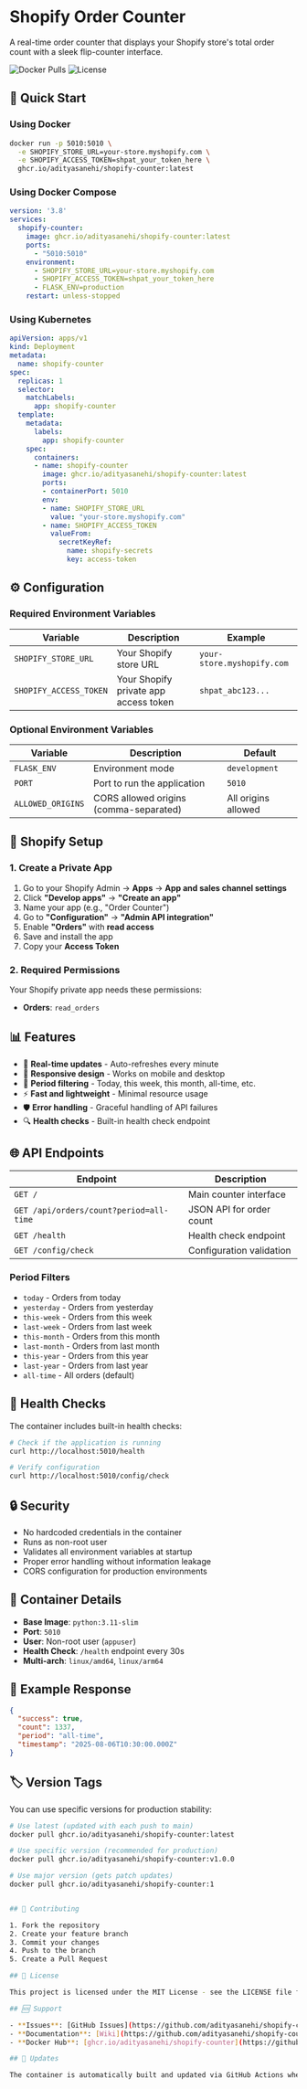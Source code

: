 # Shopify Order Counter

A real-time order counter that displays your Shopify store's total order count with a sleek flip-counter interface.

![Docker Pulls](https://img.shields.io/badge/docker-ghcr.io-blue)
![License](https://img.shields.io/badge/license-MIT-green)

## 🚀 Quick Start

### Using Docker

```bash
docker run -p 5010:5010 \
  -e SHOPIFY_STORE_URL=your-store.myshopify.com \
  -e SHOPIFY_ACCESS_TOKEN=shpat_your_token_here \
  ghcr.io/adityasanehi/shopify-counter:latest
```

### Using Docker Compose

```yaml
version: '3.8'
services:
  shopify-counter:
    image: ghcr.io/adityasanehi/shopify-counter:latest
    ports:
      - "5010:5010"
    environment:
      - SHOPIFY_STORE_URL=your-store.myshopify.com
      - SHOPIFY_ACCESS_TOKEN=shpat_your_token_here
      - FLASK_ENV=production
    restart: unless-stopped
```

### Using Kubernetes

```yaml
apiVersion: apps/v1
kind: Deployment
metadata:
  name: shopify-counter
spec:
  replicas: 1
  selector:
    matchLabels:
      app: shopify-counter
  template:
    metadata:
      labels:
        app: shopify-counter
    spec:
      containers:
      - name: shopify-counter
        image: ghcr.io/adityasanehi/shopify-counter:latest
        ports:
        - containerPort: 5010
        env:
        - name: SHOPIFY_STORE_URL
          value: "your-store.myshopify.com"
        - name: SHOPIFY_ACCESS_TOKEN
          valueFrom:
            secretKeyRef:
              name: shopify-secrets
              key: access-token
```

## ⚙️ Configuration

### Required Environment Variables

| Variable | Description | Example |
|----------|-------------|---------|
| `SHOPIFY_STORE_URL` | Your Shopify store URL | `your-store.myshopify.com` |
| `SHOPIFY_ACCESS_TOKEN` | Your Shopify private app access token | `shpat_abc123...` |

### Optional Environment Variables

| Variable | Description | Default |
|----------|-------------|---------|
| `FLASK_ENV` | Environment mode | `development` |
| `PORT` | Port to run the application | `5010` |
| `ALLOWED_ORIGINS` | CORS allowed origins (comma-separated) | All origins allowed |

## 🔧 Shopify Setup

### 1. Create a Private App

1. Go to your Shopify Admin → **Apps** → **App and sales channel settings**
2. Click **"Develop apps"** → **"Create an app"**
3. Name your app (e.g., "Order Counter")
4. Go to **"Configuration"** → **"Admin API integration"**
5. Enable **"Orders"** with **read access**
6. Save and install the app
7. Copy your **Access Token**

### 2. Required Permissions

Your Shopify private app needs these permissions:
- **Orders**: `read_orders`

## 📊 Features

- 🔄 **Real-time updates** - Auto-refreshes every minute
- 📱 **Responsive design** - Works on mobile and desktop
- 🎯 **Period filtering** - Today, this week, this month, all-time, etc.
- ⚡ **Fast and lightweight** - Minimal resource usage
- 🛡️ **Error handling** - Graceful handling of API failures
- 🔍 **Health checks** - Built-in health check endpoint

## 🌐 API Endpoints

| Endpoint | Description |
|----------|-------------|
| `GET /` | Main counter interface |
| `GET /api/orders/count?period=all-time` | JSON API for order count |
| `GET /health` | Health check endpoint |
| `GET /config/check` | Configuration validation |

### Period Filters

- `today` - Orders from today
- `yesterday` - Orders from yesterday  
- `this-week` - Orders from this week
- `last-week` - Orders from last week
- `this-month` - Orders from this month
- `last-month` - Orders from last month
- `this-year` - Orders from this year
- `last-year` - Orders from last year
- `all-time` - All orders (default)

## 🏥 Health Checks

The container includes built-in health checks:

```bash
# Check if the application is running
curl http://localhost:5010/health

# Verify configuration
curl http://localhost:5010/config/check
```

## 🔒 Security

- No hardcoded credentials in the container
- Runs as non-root user
- Validates all environment variables at startup
- Proper error handling without information leakage
- CORS configuration for production environments

## 🐳 Container Details

- **Base Image**: `python:3.11-slim`
- **Port**: `5010`
- **User**: Non-root user (`appuser`)
- **Health Check**: `/health` endpoint every 30s
- **Multi-arch**: `linux/amd64`, `linux/arm64`

## 📝 Example Response

```json
{
  "success": true,
  "count": 1337,
  "period": "all-time",
  "timestamp": "2025-08-06T10:30:00.000Z"
}
```


## 🏷️ Version Tags

You can use specific versions for production stability:

```bash
# Use latest (updated with each push to main)
docker pull ghcr.io/adityasanehi/shopify-counter:latest

# Use specific version (recommended for production)
docker pull ghcr.io/adityasanehi/shopify-counter:v1.0.0

# Use major version (gets patch updates)
docker pull ghcr.io/adityasanehi/shopify-counter:1


## 🤝 Contributing

1. Fork the repository
2. Create your feature branch
3. Commit your changes
4. Push to the branch
5. Create a Pull Request

## 📄 License

This project is licensed under the MIT License - see the LICENSE file for details.

## 🆘 Support

- **Issues**: [GitHub Issues](https://github.com/adityasanehi/shopify-counter/issues)
- **Documentation**: [Wiki](https://github.com/adityasanehi/shopify-counter/wiki)
- **Docker Hub**: [ghcr.io/adityasanehi/shopify-counter](https://github.com/adityasanehi/shopify-counter/pkgs/container/shopify-counter)

## 🔄 Updates

The container is automatically built and updated via GitHub Actions when changes are pushed to the main branch.